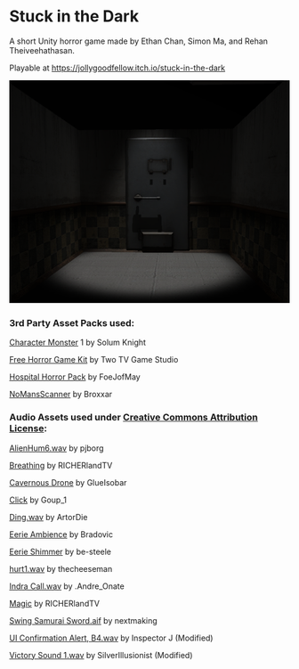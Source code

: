 # Stuck in the Dark

A short Unity horror game made by Ethan Chan, Simon Ma, and Rehan Theiveehathasan. 

Playable at https://jollygoodfellow.itch.io/stuck-in-the-dark

![Banner](img/Cover.png?raw=true)

### 3rd Party Asset Packs used:

[Character Monster][14] 1 by Solum Knight

[Free Horror Game Kit][15] by Two TV Game Studio

[Hospital Horror Pack][16] by FoeJofMay

[NoMansScanner][17] by Broxxar

### Audio Assets used under [Creative Commons Attribution License][0]:

[AlienHum6.wav][1] by pjborg

[Breathing][2] by RICHERlandTV

[Cavernous Drone][3] by GlueIsobar

[Click][4] by Goup_1

[Ding.wav][5] by ArtorDie

[Eerie Ambience][6] by Bradovic

[Eerie Shimmer][7] by be-steele

[hurt1.wav][8] by thecheeseman

[Indra Call.wav][9] by .Andre_Onate

[Magic][10] by RICHERlandTV

[Swing Samurai Sword.aif][11] by nextmaking

[UI Confirmation Alert, B4.wav][12] by Inspector J (Modified)

[Victory Sound 1.wav][13] by SilverIllusionist (Modified)

[0]: https://creativecommons.org/licenses/by/3.0/
[1]: https://freesound.org/people/pjborg/sounds/416320/
[2]: https://freesound.org/people/RICHERlandTV/sounds/234803/
[3]: https://freesound.org/people/glueIsobar/sounds/195137/
[4]: https://freesound.org/people/Goup_1/sounds/171148/
[5]: https://freesound.org/people/ArtOrDie/sounds/338148/#
[6]: https://freesound.org/people/Bradovic/sounds/171992/#
[7]: https://freesound.org/people/be-steele/sounds/323051/#
[8]: https://freesound.org/people/thecheeseman/sounds/44428/
[9]: https://freesound.org/people/.Andre_Onate/sounds/330860/
[10]: https://freesound.org/people/RICHERlandTV/sounds/216089/
[11]: https://freesound.org/people/nextmaking/sounds/86016/
[12]: https://freesound.org/people/InspectorJ/sounds/403014/#
[13]: https://freesound.org/people/SilverIllusionist/sounds/462250/#
[14]: https://assetstore.unity.com/packages/3d/characters/creatures/character-monster-1-76640
[15]: https://assetstore.unity.com/packages/templates/packs/free-horror-game-kit-108847
[16]: https://assetstore.unity.com/packages/3d/environments/hospital-horror-pack-44045 
[17]: https://github.com/Broxxar/NoMansScanner/
